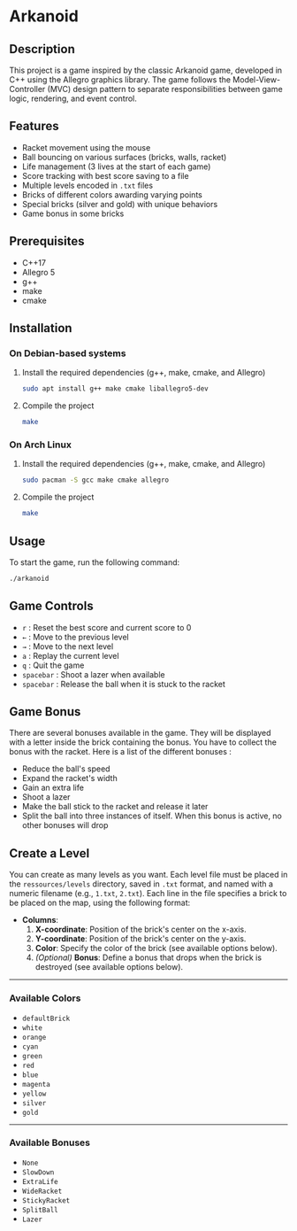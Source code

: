 # Arkanoid

## Description

This project is a game inspired by the classic Arkanoid game, developed in C++
using the Allegro graphics library. The game follows the Model-View-Controller
(MVC) design pattern to separate responsibilities between game logic,
rendering, and event control.

## Features

- Racket movement using the mouse
- Ball bouncing on various surfaces (bricks, walls, racket)
- Life management (3 lives at the start of each game)
- Score tracking with best score saving to a file
- Multiple levels encoded in `.txt` files
- Bricks of different colors awarding varying points
- Special bricks (silver and gold) with unique behaviors
- Game bonus in some bricks

## Prerequisites

- C++17
- Allegro 5
- g++
- make
- cmake

## Installation

### On Debian-based systems

1. Install the required dependencies (g++, make, cmake, and Allegro)

    ```sh
    sudo apt install g++ make cmake liballegro5-dev
    ```

2. Compile the project

    ```sh
    make
    ```

### On Arch Linux

1. Install the required dependencies (g++, make, cmake, and Allegro)

    ```sh
    sudo pacman -S gcc make cmake allegro
    ```

2. Compile the project

    ```sh
    make
    ```

## Usage

To start the game, run the following command:

```sh
./arkanoid
```

## Game Controls

- `r` : Reset the best score and current score to 0
- `←` : Move to the previous level
- `→` : Move to the next level
- `a` : Replay the current level
- `q` : Quit the game
- `spacebar` : Shoot a lazer when available
- `spacebar` : Release the ball when it is stuck to the racket

## Game Bonus

There are several bonuses available in the game. They will be displayed with
a letter inside the brick containing the bonus. You have to collect the
bonus with the racket. Here is a list of the different bonuses :

- Reduce the ball's speed
- Expand the racket's width
- Gain an extra life
- Shoot a lazer
- Make the ball stick to the racket and release it later
- Split the ball into three instances of itself. When this bonus is
active, no other bonuses will drop

## Create a Level

You can create as many levels as you want. Each level file must be placed in
the `ressources/levels` directory, saved in `.txt` format, and named with a
numeric filename (e.g., `1.txt`, `2.txt`). Each line in the file specifies a
brick to be placed on the map, using the following format:

- **Columns**:  
  1. **X-coordinate**: Position of the brick's center on the x-axis.  
  2. **Y-coordinate**: Position of the brick's center on the y-axis.  
  3. **Color**: Specify the color of the brick (see available options
      below).  
  4. *(Optional)* **Bonus**: Define a bonus that drops when the brick
      is destroyed (see available options below).

---

### Available Colors

- `defaultBrick`
- `white`
- `orange`
- `cyan`
- `green`
- `red`
- `blue`
- `magenta`
- `yellow`
- `silver`
- `gold`

---

### Available Bonuses

- `None`
- `SlowDown`
- `ExtraLife`
- `WideRacket`
- `StickyRacket`
- `SplitBall`
- `Lazer`
